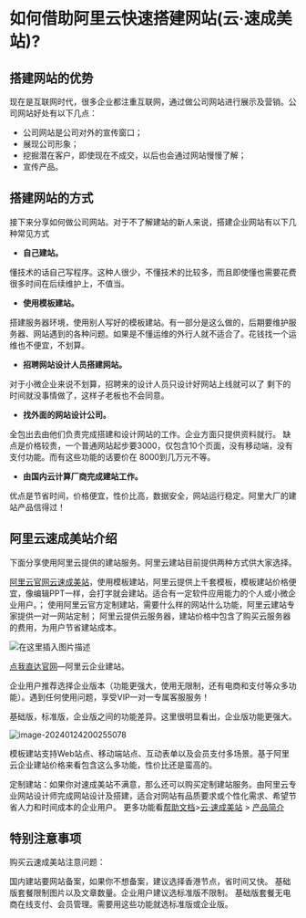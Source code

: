 # 如何借助阿里云快速搭建网站(云·速成美站)?



## 搭建网站的优势

现在是互联网时代，很多企业都注重互联网，通过做公司网站进行展示及营销。公司网站好处有以下几点：

 - 公司网站是公司对外的宣传窗口；
 - 展现公司形象；
 - 挖掘潜在客户，即使现在不成交，以后也会通过网站慢慢了解；
 - 宣传产品。



## 搭建网站的方式

  接下来分享如何做公司网站。对于不了解建站的新人来说，搭建企业网站有以下几种常见方式
 - **自己建站。**

懂技术的话自己写程序。这种人很少，不懂技术的比较多，而且即使懂也需要花费很多时间在后续维护上，不值当。

 - **使用模板建站。**

搭建服务器环境，使用别人写好的模板建站。有一部分是这么做的，后期要维护服务器、网站遇到的各种问题。如果是不懂运维的外行人就不适合了。花钱找一个运维也不便宜，不划算。

 - **招聘网站设计人员搭建网站。**

对于小微企业来说不划算，招聘来的设计人员只设计好网站上线就可以了
剩下的时间就没事情做了，这样子老板也不会同意。

 - **找外面的网站设计公司。**

全包出去由他们负责完成搭建和设计网站的工作。企业方面只提供资料就行。
缺点是价格较贵，一个普通网站起步要3000，仅包含10个页面，没有移动端，没有支付功能。而有这些功能的话要价在 8000到几万元不等。

 - **由国内云计算厂商完成建站工作。**

优点是节省时间，价格便宜，性价比高，数据安全，网站运行稳定。阿里大厂的建站产品信得过！



## 阿里云速成美站介绍




下面分享使用阿里云提供的建站服务。阿里云建站目前提供两种方式供大家选择。

[阿里云官网云速成美站](https://wanwang.aliyun.com/webdesign/sumei?source=5176.11533457&userCode=ywqc0ubl)，使用模板建站，阿里云提供上千套模板，模板建站价格便宜，像编辑PPT一样，会打字就会建站。适合有一定软件应用能力的个人或小微企业用户。；
使用阿里云官方定制建站，需要什么样的网站什么功能，阿里云建站专家提供一对一网站定制；
阿里云提供云服务器，建站价格中包含了购买云服务器的费用，为用户节省建站成本。



![在这里插入图片描述](https://cdn.jsdelivr.net/gh/Arisono-h5/technical-resources-static@dev/imgs/202401242003581.png)



[点我直达官网](https://wanwang.aliyun.com/webdesign/sumei?source=5176.11533457&userCode=ywqc0ubl)—阿里云企业建站。

企业用户推荐选择企业版本（功能更强大，使用无限制，还有电商和支付等众多功能）。遇到任何使用问题，享受VIP一对一专属客服服务！



基础版，标准版，企业版之间的功能差异。这里很明显看出，企业版功能更强大。



![image-20240124200255078](https://cdn.jsdelivr.net/gh/Arisono-h5/technical-resources-static@dev/imgs/202401242002167.png)

模板建站支持Web站点、移动端站点、互动表单以及会员支付多场景。基于阿里云企业建站价格来看包含这么多功能，性价比还是蛮高的。

定制建站：如果你对速成美站不满意，那么还可以购买定制建站服务。由阿里云专业网站设计师完成网站设计及搭建，适合对网站有品质要求或个性化需求、希望节省人力和时间成本的企业用户。
更多功能看[帮助文档](https://help.aliyun.com/document_detail/147158.html?spm=a2c6h.12873639.article-detail.8.63d14fa5TQTtHN&source=5176.11533457&userCode=ywqc0ubl&type=copy)>[云·速成美站](https://help.aliyun.com/document_detail/147158.html?spm=a2c6h.12873639.article-detail.8.63d14fa5TQTtHN&source=5176.11533457&userCode=ywqc0ubl&type=copy) > [产品简介](https://help.aliyun.com/document_detail/147158.html?spm=a2c6h.12873639.article-detail.8.63d14fa5TQTtHN&source=5176.11533457&userCode=ywqc0ubl&type=copy)



## 特别注意事项

购买云速成美站注意问题：

国内建站要网站备案，如果你不想备案，建议选择香港节点，省时间又快。
基础版套餐限制图片以及文章数量。企业用户建议选标准版不限制。
基础版套餐无电商在线支付、会员管理。需要用这些功能就选标准版或企业版。